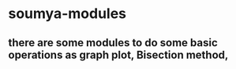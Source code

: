 # soumya-modules
## there are some modules to do some basic operations as graph plot, Bisection method, 
